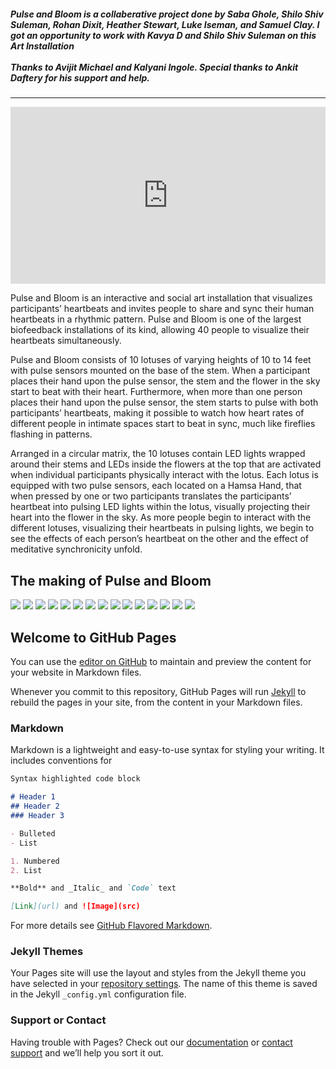 <h5><i>Pulse and Bloom is a collaberative project done by <b>Saba Ghole, Shilo Shiv Suleman, Rohan Dixit, Heather Stewart, Luke Iseman,</b> and <b>Samuel Clay</b>. I got an opportunity to work with <b>Kavya D</b> and <b>Shilo Shiv Suleman</b> on this Art Installation<br><br>
Thanks to <b>Avijit Michael</b> and <b>Kalyani Ingole</b>.
Special thanks to <b>Ankit Daftery</b> for his support and help.</i></h5><hr>

<style>.embed-container { position: relative; padding-bottom: 56.25%; height: 0; overflow: hidden; max-width: 100%; } .embed-container iframe, .embed-container object, .embed-container embed { position: absolute; top: 0; left: 0; width: 100%; height: 100%; }</style><div class='embed-container'><iframe src='https://www.youtube.com/embed/Gaiopk1SzeA' frameborder='0' allowfullscreen></iframe></div>
Pulse and Bloom is an interactive and social art installation that visualizes participants’ heartbeats and invites people to share and sync their human heartbeats in a rhythmic pattern. Pulse and Bloom is one of the largest biofeedback installations of its kind, allowing 40 people to visualize their heartbeats simultaneously.

Pulse and Bloom consists of 10 lotuses of varying heights of 10 to 14 feet with pulse sensors mounted on the base of the stem. When a participant places their hand upon the pulse sensor, the stem and the flower in the sky start to beat with their heart. Furthermore, when more than one person places their hand upon the pulse sensor, the stem starts to pulse with both participants’ heartbeats, making it possible to watch how heart rates of different people in intimate spaces start to beat in sync, much like fireflies flashing in patterns.

Arranged in a circular matrix, the 10 lotuses contain LED lights wrapped around their stems and LEDs inside the flowers at the top that are activated when individual participants physically interact with the lotus. Each lotus is equipped with two pulse sensors, each located on a Hamsa Hand, that when pressed by one or two participants translates the participants’ heartbeat into pulsing LED lights within the lotus, visually projecting their heart into the flower in the sky. As more people begin to interact with the different lotuses, visualizing their heartbeats in pulsing lights, we begin to see the effects of each person’s heartbeat on the other and the effect of meditative synchronicity unfold.

<h2>The making of Pulse and Bloom</h2>
<img src="https://github.com/shreeyashsalunke/Pulse-and-Bloom-v2/blob/master/images/01.jpg">
<img src="https://github.com/shreeyashsalunke/Pulse-and-Bloom-v2/blob/master/images/02.jpg">
<img src="https://github.com/shreeyashsalunke/Pulse-and-Bloom-v2/blob/master/images/03.jpg">
<img src="https://github.com/shreeyashsalunke/Pulse-and-Bloom-v2/blob/master/images/04.jpg">
<img src="https://github.com/shreeyashsalunke/Pulse-and-Bloom-v2/blob/master/images/05.jpg">
<img src="https://github.com/shreeyashsalunke/Pulse-and-Bloom-v2/blob/master/images/06.jpg">
<img src="https://github.com/shreeyashsalunke/Pulse-and-Bloom-v2/blob/master/images/07.jpg">
<img src="https://github.com/shreeyashsalunke/Pulse-and-Bloom-v2/blob/master/images/08.jpg">
<img src="https://github.com/shreeyashsalunke/Pulse-and-Bloom-v2/blob/master/images/09.jpg">
<img src="https://github.com/shreeyashsalunke/Pulse-and-Bloom-v2/blob/master/images/10.jpg">
<img src="https://github.com/shreeyashsalunke/Pulse-and-Bloom-v2/blob/master/images/11.jpg">
<img src="https://github.com/shreeyashsalunke/Pulse-and-Bloom-v2/blob/master/images/12.jpg">
<img src="https://github.com/shreeyashsalunke/Pulse-and-Bloom-v2/blob/master/images/13.jpg">
<img src="https://github.com/shreeyashsalunke/Pulse-and-Bloom-v2/blob/master/images/14.jpg">
<img src="https://github.com/shreeyashsalunke/Pulse-and-Bloom-v2/blob/master/images/15.jpg">

## Welcome to GitHub Pages

You can use the [editor on GitHub](https://github.com/shreeyashsalunke/Pulse-and-Bloom-v2/edit/master/README.md) to maintain and preview the content for your website in Markdown files.

Whenever you commit to this repository, GitHub Pages will run [Jekyll](https://jekyllrb.com/) to rebuild the pages in your site, from the content in your Markdown files.

### Markdown

Markdown is a lightweight and easy-to-use syntax for styling your writing. It includes conventions for

```markdown
Syntax highlighted code block

# Header 1
## Header 2
### Header 3

- Bulleted
- List

1. Numbered
2. List

**Bold** and _Italic_ and `Code` text

[Link](url) and ![Image](src)
```

For more details see [GitHub Flavored Markdown](https://guides.github.com/features/mastering-markdown/).

### Jekyll Themes

Your Pages site will use the layout and styles from the Jekyll theme you have selected in your [repository settings](https://github.com/shreeyashsalunke/Pulse-and-Bloom-v2/settings). The name of this theme is saved in the Jekyll `_config.yml` configuration file.

### Support or Contact

Having trouble with Pages? Check out our [documentation](https://help.github.com/categories/github-pages-basics/) or [contact support](https://github.com/contact) and we’ll help you sort it out.
